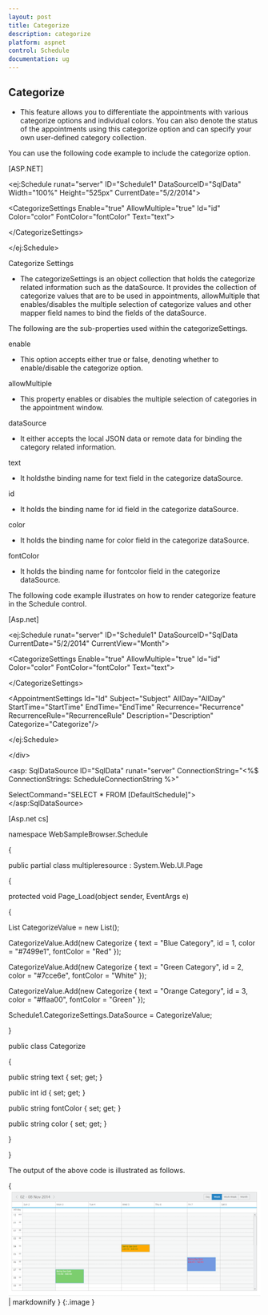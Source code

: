 ```yaml
---
layout: post
title: Categorize
description: categorize	
platform: aspnet
control: Schedule
documentation: ug
---
```


## Categorize	

* This feature allows you to differentiate the appointments with various categorize options and individual colors. You can also denote the status of the appointments using this categorize option and can specify your own user-defined category collection.

You can use the following code example to include the categorize option.





[ASP.NET]

&lt;ej:Schedule runat="server" ID="Schedule1" DataSourceID="SqlData" Width="100%" Height="525px" CurrentDate="5/2/2014"&gt;

&lt;CategorizeSettings Enable="true" AllowMultiple="true" Id="id" Color="color" FontColor="fontColor" Text="text"&gt;

&lt;/CategorizeSettings&gt;

&lt;/ej:Schedule&gt;

Categorize Settings

* The categorizeSettings is an object collection that holds the categorize related information such as the dataSource. It provides the collection of categorize values that are to be used in appointments, allowMultiple that enables/disables the multiple selection of categorize values and other mapper field names to bind the fields of the dataSource. 

The following are the sub-properties used within the categorizeSettings.

enable

* This option accepts either true or false, denoting whether to enable/disable the categorize option.

allowMultiple

* This property enables or disables the multiple selection of categories in the appointment window. 

dataSource

* It either accepts the local JSON data or remote data for binding the category related information. 

text

* It holdsthe binding name for text field in the categorize dataSource.

id

* It holds the binding name for id field in the categorize dataSource.

color

* It holds the binding name for color field in the categorize dataSource.

fontColor

* It holds the binding name for fontcolor field in the categorize dataSource.

The following code example illustrates on how to render categorize feature in the Schedule control.





[Asp.net]

&lt;ej:Schedule runat="server" ID="Schedule1" DataSourceID="SqlData CurrentDate="5/2/2014" CurrentView="Month"&gt;

&lt;CategorizeSettings Enable="true" AllowMultiple="true" Id="id" Color="color" FontColor="fontColor" Text="text"&gt;

&lt;/CategorizeSettings&gt;

&lt;AppointmentSettings Id="Id" Subject="Subject" AllDay="AllDay" StartTime="StartTime" EndTime="EndTime" Recurrence="Recurrence" RecurrenceRule="RecurrenceRule" Description="Description" Categorize="Categorize"/&gt;

&lt;/ej:Schedule&gt;



&lt;/div&gt;

&lt;asp: SqlDataSource ID="SqlData" runat="server" ConnectionString="&lt;%$ ConnectionStrings: ScheduleConnectionString %&gt;"

SelectCommand="SELECT * FROM [DefaultSchedule]">&lt;/asp:SqlDataSource&gt;







[Asp.net cs]

namespace WebSampleBrowser.Schedule

{

public partial class multipleresource : System.Web.UI.Page

{

protected void Page_Load(object sender, EventArgs e)

{



List<Categorize> CategorizeValue = new List<Categorize>();

CategorizeValue.Add(new Categorize { text = "Blue Category", id = 1, color = "#7499e1", fontColor = "Red" });

CategorizeValue.Add(new Categorize { text = "Green Category", id = 2, color = "#7cce6e", fontColor = "White" });

CategorizeValue.Add(new Categorize { text = "Orange Category", id = 3, color = "#ffaa00", fontColor = "Green" });



Schedule1.CategorizeSettings.DataSource = CategorizeValue;

}

public class Categorize

{

public string text { set; get; }

public int id { set; get; }

public string fontColor { set; get; }

public string color { set; get; }

}

}



The output of the above code is illustrated as follows.

{ ![C:/Users/hariprasanths/Desktop/imagess/123/Capture1.PNG](Categorize_images/Categorize_img1.png) | markdownify }
{:.image }


